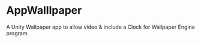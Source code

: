 # AppWalllpaper
A Unity Wallpaper app to allow video & include a Clock for Wallpaper Engine program.
